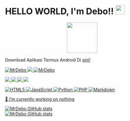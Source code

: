 # HELLO WORLD, I'm Debo!! <img src="https://raw.githubusercontent.com/iampavangandhi/iampavangandhi/master/gifs/Hi.gif" width="30px"></h2>
<div id="header" align="center">
  <img src="https://media.giphy.com/media/M9gbBd9nbDrOTu1Mqx/giphy.gif" width="100"/>
</div>

Download Aplikasi Termux Android Di [sini!](https://f-droid.org/repo/com.termux_118.apk)
</p>
<a href="center"><img src="https://komarev.com/ghpvc/?username=MrDebo&label=Profile%20views&color=blue&style=flat" alt="MrDebo">
<a href="https://github.com/MrDebo"><img src="https://img.shields.io/badge/Github-black?logo=Github&logoColor=black&labelColor=white">
<a href="https://github.com/MrDebo"><img title="MrDebo" src="https://img.shields.io/github/followers/MrDebo?label=followers&style=social"></p>
<a href="https://m.facebook.com/Mr.Debo.02"><img src="https://img.shields.io/badge/Telegram-blue?logo=Telegram&logoColor=White&labelColor=white">
<a href="https://www.facebook.com/andikaatyzz"><img src="https://img.shields.io/badge/Facebook-blue?logo=Facebook&logoColor=blue&labelColor=white">
<a href="https://instagram.com/andikarmdni69?igshid=YmMyMTA2M2Y="><img src="https://img.shields.io/badge/Instagram-red?logo=Instagram&logoColor=purple&labelColor=white">
<a href="https://wa.me/6287718516224?text=Asalamualaikum+Bang+Debo"><img src="https://img.shields.io/badge/Whatsapp-CHAT-green?logo=Whatsapp&logoColor=Brightgreen&labelColor=white">
</p>

![HTML5](https://img.shields.io/badge/html5-%23E34F26.svg?style=flat&logo=html5&logoColor=white) ![JavaScript](https://img.shields.io/badge/javascript-%23323330.svg?style=flat&logo=javascript&logoColor=%23F7DF1E) ![Python](https://img.shields.io/badge/python-3670A0?style=flat&logo=python&logoColor=ffdd54) ![PHP](https://img.shields.io/badge/php-%23777BB4.svg?style=flat&logo=php&logoColor=white) ![Markdown](https://img.shields.io/badge/markdown-%23000000.svg?style=flat&logo=markdown&logoColor=white)

  

  🔭 I’m currently working on nothing

![MrDebo GitHub stats](https://github-readme-stats.vercel.app/api?MrDebo=&show_icons=true&theme=tokyonight)<br>
![MrDebo GitHub stats](https://github-readme-stats.vercel.app/api/top-langs/?MrDebo=MrDebo&theme=tokyonight&hide_border=false&layout=compact)


